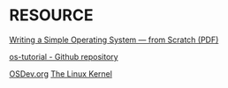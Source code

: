 # RESOURCE
[Writing a Simple Operating System — from Scratch (PDF) ](https://www.cs.bham.ac.uk//~exr/lectures/opsys/10_11/lectures/os-dev.pdf)

[os-tutorial - Github repository](https://github.com/cfenollosa/os-tutorial)

[OSDev.org](https://wiki.osdev.org/Tutorials)
[The Linux Kernel](https://linux-kernel-labs.github.io/)
